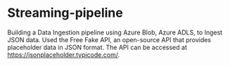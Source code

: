 # Streaming-pipeline
Building a Data Ingestion pipeline using Azure Blob, Azure ADLS, to Ingest JSON data. Used the Free Fake API, an open-source API that provides placeholder data in JSON format. The API can be accessed at https://jsonplaceholder.typicode.com/.
